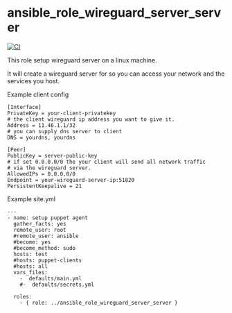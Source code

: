 ansible_role_wireguard_server_server
=========


[![CI](https://github.com/habbis/ansible_role_wireguard_server/workflows/CI/badge.svg)](https://github.com/habbis/ansible_role_wireguard_server/actions?query=workflow%3ACI)

This role setup wireguard server on a linux machine.

It will create a wireguard server for so you can access your network and
the services you host. 

Example client config 

```
[Interface]
PrivateKey = your-client-privatekey
# the client wireguard ip address you want to give it.
Address = 11.46.1.1/32
# you can supply dns server to client
DNS = yourdns, yourdns

[Peer]
PublicKey = server-public-key
# if set 0.0.0.0/0 the your client will send all network traffic
# via the wireguard server.
AllowedIPs = 0.0.0.0/0
Endpoint = your-wireguard-server-ip:51820
PersistentKeepalive = 21

```

Example site.yml

```
---
- name: setup puppet agent
  gather_facts: yes
  remote_user: root
  #remote_user: ansible
  #become: yes
  #become_method: sudo
  hosts: test
  #hosts: puppet-clients
  #hosts: all
  vars_files:
    -  defaults/main.yml
    #-  defaults/secrets.yml

  roles:
    - { role: ../ansible_role_wireguard_server_server }
```
